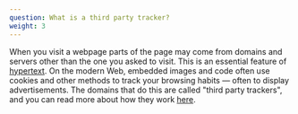 ```yaml
---
question: What is a third party tracker?
weight: 3
---
```


When you visit a webpage parts of the page may come from domains and servers other than the one you asked to visit. This is an essential feature of [hypertext](https://en.wikipedia.org/wiki/Hypertext). On the modern Web, embedded images and code often use cookies and other methods to track your browsing habits — often to display advertisements. The domains that do this are called "third party trackers", and you can read more about how they work [here](https://www.eff.org/deeplinks/2009/09/online-trackers-and-social-networks).

